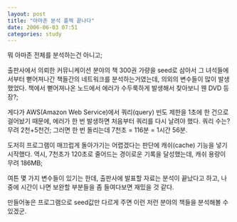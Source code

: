 ```yaml
---
layout: post
title: "아마존 분석 플젝 끝나다"
date: 2006-06-03 07:51
categories: study
---
```


뭐 아마존 전체를 분석하는건 아니고;

출판사에서 의뢰한 커뮤니케이션 분야의 책 300권 가량을 seed로 삼아서 그 녀석들에서부터 뻗어져나간 책들간의 네트워크를 분석하는거였는데, 의외의 변수들이 많이 발생했었다. 책에서 뻗어져나온 노드에서 에러가 수두룩하게 발생해서 찾아보니 웬 DVD 등장?; 

게다가 AWS(Amazon Web Service)에서 쿼리(query) 빈도 제한을 1초에 한 건으로 걸어놨기 때문에, 에러가 한 번 발생하면 처음부터 쿼리를 다시 날려야 했다. 쿼리 수는? 무려 2천+5천건; 그러면 한 번 돌리는데 7천초 = 116분 = 1시간 56분.

도저히 프로그램이 매끄럽게 돌아가기는 어렵겠다는 판단에 캐쉬(cache) 기능을 넣기 시작했다. 역시, 7천초가 120초로 줄어드는 경이로운 기록을 달성했는데, 캐쉬 용량이 무려 186MB;

여튼 몇 가지 변수들이 있기는 한데, 출판사에 발표할 자료는 분석이 끝났다고 하고, 나중에 시간이 나면 보완할 부분들을 좀 들여다보면 재밌을 것 같다.

만들어놓은 프로그램으로 seed값만 다르게 주면 이런 저런 분야의 책들을 분석해볼 수 있겠군.
